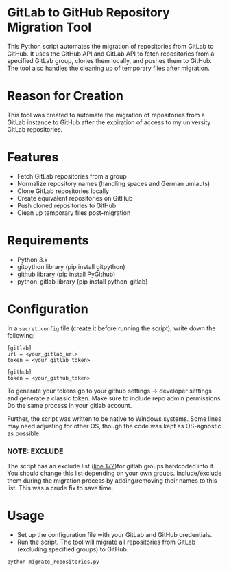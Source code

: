 # GitLab to GitHub Repository Migration Tool
This Python script automates the migration of repositories from GitLab to GitHub. It uses the GitHub API and GitLab API to fetch repositories from a specified GitLab group, clones them locally, and pushes them to GitHub. The tool also handles the cleaning up of temporary files after migration.

# Reason for Creation
This tool was created to automate the migration of repositories from a GitLab instance to GitHub after the expiration of access to my university GitLab repositories.

# Features
- Fetch GitLab repositories from a group
- Normalize repository names (handling spaces and German umlauts)
- Clone GitLab repositories locally
- Create equivalent repositories on GitHub
- Push cloned repositories to GitHub
- Clean up temporary files post-migration

# Requirements
- Python 3.x
- gitpython library (pip install gitpython)
- github library (pip install PyGithub)
- python-gitlab library (pip install python-gitlab)

# Configuration
In a `secret.config` file (create it before running the script), write down the following:
```
[gitlab]
url = <your_gitlab_url>
token = <your_gitlab_token>

[github]
token = <your_github_token>
```
To generate your tokens go to your github settings -> developer settings and generate a classic token. Make sure to include repo admin permissions. Do the same process in your gitlab account.

Further, the script was written to be native to Windows systems. Some lines may need adjusting for other OS, though the code was kept as OS-agnostic as possible.

### NOTE: EXCLUDE
The script has an exclude list ([line 172](https://github.com/KuiperBlue/gitlab2github-migration-tool/blob/0913379e6e78e35750a2cb02fc08d20648ecb2d3/main.py#L172))for gitlab groups hardcoded into it. You should change this list depending on your own groups. Include/exclude them during the migration process by adding/removing their names to this list. This was a crude fix to save time.

# Usage
- Set up the configuration file with your GitLab and GitHub credentials.
- Run the script. The tool will migrate all repositories from GitLab (excluding specified groups) to GitHub.
```
python migrate_repositories.py
```
